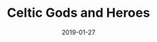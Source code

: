 ---
date: 2019-01-27
dateYear: 2019
isbn: 9780486414416
title: Celtic Gods and Heroes
description: "Noted French scholar and linguist discusses gods of the continental Celts, beginnings of mythology in Ireland, Irish mother-goddesses and chieftain-gods, and heroes."
cover: cover-celtic-gods-and-heroes.jpeg
coverGoogle: https://books.google.com/books/content?id=Nz2T3cquzRAC&printsec=frontcover&img=1&zoom=1&edge=curl&source=gbs_api
pageCount: 148
authors: Marie-Louise Sjoestedt
publishers: Courier Corporation
published: 2000-09-18
publishedYear: 2000
shelves:
- non-fiction
portfolioFeature: true
---